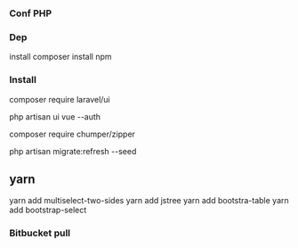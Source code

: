 ### Conf PHP 


### Dep

install composer 
install npm

### Install

composer require laravel/ui 

php artisan ui vue --auth

composer require chumper/zipper

php artisan migrate:refresh --seed

## yarn
yarn add multiselect-two-sides
yarn add jstree
yarn add bootstra-table
yarn add bootstrap-select

### Bitbucket pull


